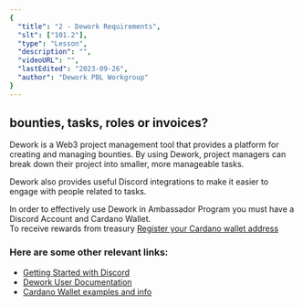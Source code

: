 ```yaml
---
{
  "title": "2 - Dework Requirements",
  "slt": ["101.2"],
  "type": "Lesson",
  "description": "",
  "videoURL": "",
  "lastEdited": "2023-09-26",
  "author": "Dework PBL Workgroup"
}
---
```


## bounties, tasks, roles or invoices?

Dework is a Web3 project management tool that provides a platform for creating and managing bounties. By using Dework, project managers can break down their project into smaller, more manageable tasks.

Dework also provides useful Discord integrations to make it easier to engage with people related to tasks.

In order to effectively use Dework in Ambassador Program you must have a Discord Account and Cardano Wallet.  
To receive rewards from treasury [Register your Cardano wallet address](/course/module/101/1015)

### Here are some other relevant links:
- [Getting Started with Discord](https://support.discord.com/hc/en-us/articles/360033931551-Getting-Started)
- [Dework User Documentation](https://dework.gitbook.io/product-docs/guides-for-orgs/getting-started-on-dework)
- [Cardano Wallet examples and info](https://catalyst-swarm.gitbook.io/governance-guild/project-based-learning/treasury-management-pbl#wallets-1)

